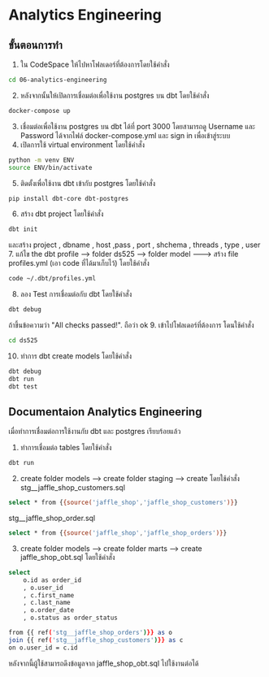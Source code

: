 # Analytics Engineering

## ขั้นตอนการทำ
1. ใน CodeSpace ให้ไปหาโฟลเดอร์ที่ต้องการโดยใช้คำสั่ง 
```sh
cd 06-analytics-engineering
```
2. หลังจากนั้นให้เปิดการเชื่อมต่อเพื่อใช้งาน postgres บน dbt โดยใช้คำสั่ง
```sh
docker-compose up
```
3. เชื่อมต่อเพื่อใช้งาน postgres บน dbt ได้ที่ port 3000 โดยสามารถดู Username และ Password ได้จากไฟล์ docker-compose.yml และ sign in เพื่อเข้าสู่ระบบ
4. เปิดการใช้ virtual environment โดยใช้คำสั่ง
```sh
python -m venv ENV
source ENV/bin/activate
```
5. ติดตั้งเพื่อใช้งาน dbt เข้ากับ postgres โดยใช้คำสั่ง
```sh
pip install dbt-core dbt-postgres
```
6. สร้าง dbt project โดยใช้คำสั่ง
```sh
dbt init
```
และสร้าง project , dbname , host ,pass , port , shchema , threads , type , user
7. แก้ไข the dbt profile --> folder ds525 --> folder model ---> สร้าง file profiles.yml (เอา code ที่ได้มาเก็บไว้) โดยใช้คำสั่ง
```sh
code ~/.dbt/profiles.yml
```
8. ลอง Test การเชื่อมต่อกับ dbt โดยใช้คำสั่ง
```sh
dbt debug
```
ถ้าขึ้นข้อความว่า "All checks passed!". ถือว่า ok
9. เข้าไปโฟลเดอร์ที่ต้องการ โดนใช้คำสั่ง
```sh
cd ds525
```
10. ทำการ dbt create models โดยใช้คำสั่ง
```sh
dbt debug
dbt run
dbt test
```

## Documentaion Analytics Engineering
เมื่อทำการเชื่อมต่อการใช้งานกับ dbt และ postgres เรียบร้อยแล้ว
1. ทำการเชื่อมต่อ tables โดยใช้คำสั่ง
```sh
dbt run
```
2. create folder models --> create folder staging --> create โดยใช้คำสั่ง
stg__jaffle_shop_customers.sql 
```sh
select * from {{source('jaffle_shop','jaffle_shop_customers')}}
```
stg__jaffle_shop_order.sql
```sh
select * from {{source('jaffle_shop','jaffle_shop_orders')}}
```
3. create folder models --> create folder marts --> create jaffle_shop_obt.sql โดยใช้คำสั่ง
```sh
select 
    o.id as order_id
    , o.user_id
    , c.first_name
    , c.last_name
    , o.order_date
    , o.status as order_status

from {{ ref('stg__jaffle_shop_orders')}} as o
join {{ ref('stg__jaffle_shop_customers')}} as c 
on o.user_id = c.id
```
หลังจากนี้ผู้ใช้สามารถดึงข้อมูลจาก jaffle_shop_obt.sql ไปใช้งานต่อได้